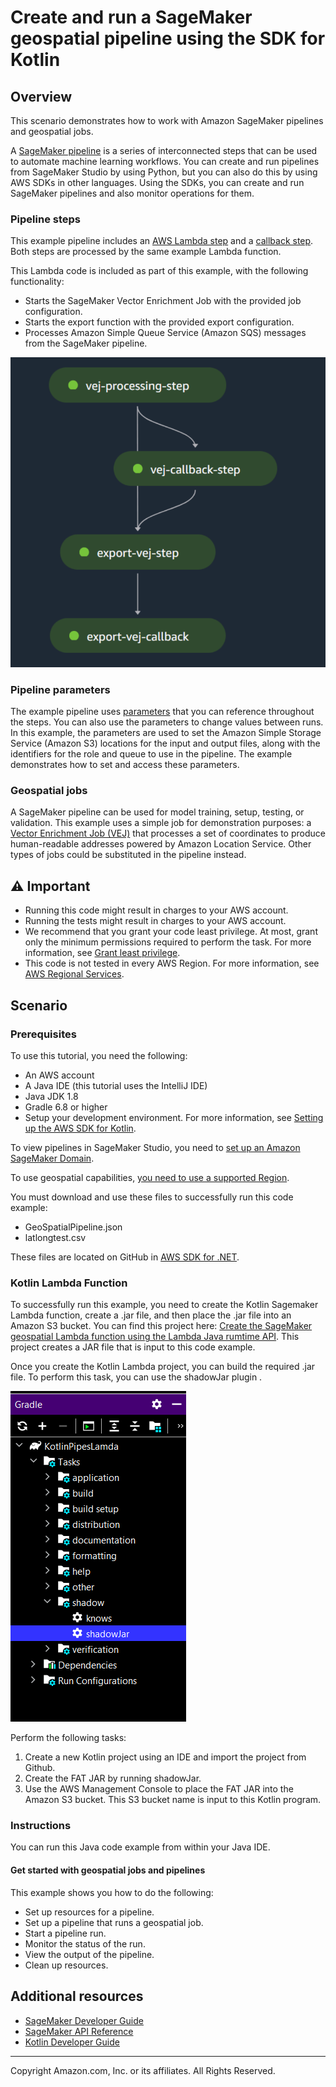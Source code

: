 # Create and run a SageMaker geospatial pipeline using the SDK for Kotlin

## Overview

This scenario demonstrates how to work with Amazon SageMaker pipelines and geospatial jobs.

A [SageMaker pipeline](https://docs.aws.amazon.com/sagemaker/latest/dg/pipelines.html) is a series of 
interconnected steps that can be used to automate machine learning workflows. You can create and run pipelines from SageMaker Studio by using Python, but you can also do this by using AWS SDKs in other
languages. Using the SDKs, you can create and run SageMaker pipelines and also monitor operations for them.

### Pipeline steps
This example pipeline includes an [AWS Lambda step](https://docs.aws.amazon.com/sagemaker/latest/dg/build-and-manage-steps.html#step-type-lambda) 
and a [callback step](https://docs.aws.amazon.com/sagemaker/latest/dg/build-and-manage-steps.html#step-type-callback). 
Both steps are processed by the same example Lambda function. 

This Lambda code is included as part of this example, with the following functionality:
- Starts the SageMaker Vector Enrichment Job with the provided job configuration.
- Starts the export function with the provided export configuration.
- Processes Amazon Simple Queue Service (Amazon SQS) messages from the SageMaker pipeline.  

![AWS Tracking Application](images/pipes.png)

### Pipeline parameters
The example pipeline uses [parameters](https://docs.aws.amazon.com/sagemaker/latest/dg/build-and-manage-parameters.html) that you can reference throughout the steps. You can also use the parameters to change
values between runs. In this example, the parameters are used to set the Amazon Simple Storage Service (Amazon S3)
locations for the input and output files, along with the identifiers for the role and queue to use in the pipeline. 
The example demonstrates how to set and access these parameters.

### Geospatial jobs
A SageMaker pipeline can be used for model training, setup, testing, or validation. This example uses a simple job
for demonstration purposes: a [Vector Enrichment Job (VEJ)](https://docs.aws.amazon.com/sagemaker/latest/dg/geospatial-vej.html) that processes a set of coordinates to produce human-readable 
addresses powered by Amazon Location Service. Other types of jobs could be substituted in the pipeline instead.

## ⚠ Important

* Running this code might result in charges to your AWS account.
* Running the tests might result in charges to your AWS account.
* We recommend that you grant your code least privilege. At most, grant only the minimum permissions required to perform the task. For more information, see [Grant least privilege](https://docs.aws.amazon.com/IAM/latest/UserGuide/best-practices.html#grant-least-privilege).
* This code is not tested in every AWS Region. For more information, see [AWS Regional Services](https://aws.amazon.com/about-aws/global-infrastructure/regional-product-services).

## Scenario

### Prerequisites

To use this tutorial, you need the following:

+ An AWS account
+ A Java IDE (this tutorial uses the IntelliJ IDE)
+ Java JDK 1.8
+ Gradle 6.8 or higher
+ Setup your development environment. For more information, see [Setting up the AWS SDK for Kotlin](https://docs.aws.amazon.com/sdk-for-kotlin/latest/developer-guide/setup.html).

To view pipelines in SageMaker Studio, you need to [set up an Amazon SageMaker Domain](https://docs.aws.amazon.com/sagemaker/latest/dg/gs-studio-onboard.html).

To use geospatial capabilities, [you need to use a supported Region](https://docs.aws.amazon.com/sagemaker/latest/dg/geospatial.html).

You must download and use these files to successfully run this code example:

+ GeoSpatialPipeline.json
+ latlongtest.csv

These files are located on GitHub in [AWS SDK for .NET](https://github.com/awsdocs/aws-doc-sdk-examples/tree/main/dotnetv3/SageMaker/Scenarios).

### Kotlin Lambda Function

To successfully run this example, you need to create the Kotlin Sagemaker Lambda function, create a .jar file, and then place the .jar file into an Amazon S3 bucket. You can find this project here: [Create the SageMaker geospatial Lambda function using the Lambda Java rumtime API](https://github.com/awsdocs/aws-doc-sdk-examples/tree/main/javav2/usecases/workflow_sagemaker_lambda). This project creates a JAR file that is input to this code example.  

Once you create the Kotlin Lambda project, you can build the required .jar file. To perform this task, you can use the shadowJar plugin .

![AWS Tracking Application](images/shawdow.png)

Perform the following tasks:

1. Create a new Kotlin project using an IDE and import the project from Github. 
2. Create the FAT JAR by running shadowJar.
3. Use the AWS Management Console to place the FAT JAR into the Amazon S3 bucket. This S3 bucket name is input to this Kotlin program. 
 

### Instructions

You can run this Java code example from within your Java IDE.

#### Get started with geospatial jobs and pipelines

This example shows you how to do the following:

* Set up resources for a pipeline.
* Set up a pipeline that runs a geospatial job.
* Start a pipeline run.
* Monitor the status of the run.
* View the output of the pipeline.
* Clean up resources.

## Additional resources

* [SageMaker Developer Guide](https://docs.aws.amazon.com/sagemaker/latest/dg/whatis.html)
* [SageMaker API Reference](https://docs.aws.amazon.com/sagemaker/latest/APIReference/Welcome.html)
* [Kotlin Developer Guide](https://docs.aws.amazon.com/sdk-for-kotlin/latest/developer-guide/home.html)

---

Copyright Amazon.com, Inc. or its affiliates. All Rights Reserved.
